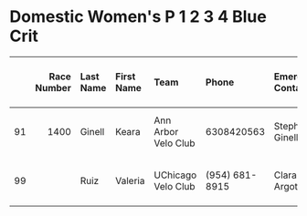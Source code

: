 # Domestic Women's P 1 2 3 4 Blue Crit

|    |   Race Number | Last Name   | First Name   | Team                | Phone          | Emergency Contact   | Emergency Phone   |   USAC License | ZIP        |   USAC Category Road | Category Entered / Merchandise Ordered   |
|---:|--------------:|:------------|:-------------|:--------------------|:---------------|:--------------------|:------------------|---------------:|:-----------|---------------------:|:-----------------------------------------|
| 91 |          1400 | Ginell      | Keara        | Ann Arbor Velo Club | 6308420563     | Stephan Ginell      | 6302123818        |         644742 | 48105      |                    4 | Domestic Women's P/1/2/3/4 Blue Crit     |
| 99 |               | Ruiz        | Valeria      | UChicago Velo Club  | (954) 681-8915 | Clara Argote        | (305) 890-7558    |         653061 | 60637-3434 |                    4 | Domestic Women's P/1/2/3/4 Blue Crit     |